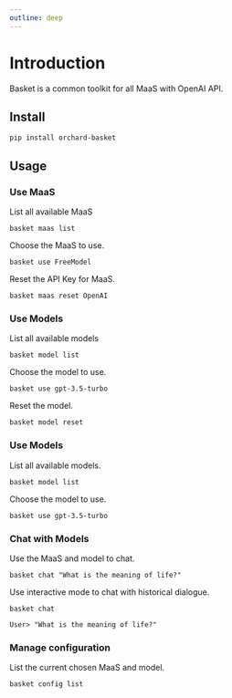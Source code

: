 ```yaml
---
outline: deep
---
```


# Introduction

Basket is a common toolkit for all MaaS with OpenAI API.

## Install

```
pip install orchard-basket
```

## Usage

### Use MaaS

List all available MaaS

```
basket maas list
```

Choose the MaaS to use.

```
basket use FreeModel
```

Reset the API Key for MaaS.

```
basket maas reset OpenAI
```

### Use Models

List all available models

```
basket model list
```

Choose the model to use.

```
basket use gpt-3.5-turbo
```

Reset the model.

```
basket model reset
```

### Use Models

List all available models.

```
basket model list
```

Choose the model to use.

```
basket use gpt-3.5-turbo
```

### Chat with Models

Use the MaaS and model to chat.

```
basket chat "What is the meaning of life?"
```

Use interactive mode to chat with historical dialogue.

```
basket chat

User> "What is the meaning of life?"
```

### Manage configuration

List the current chosen MaaS and model.

```
basket config list
```
